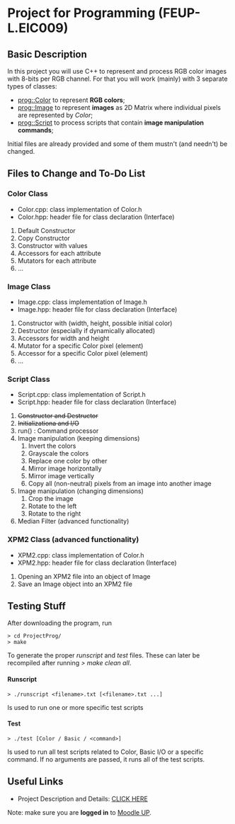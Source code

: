 # Project for Programming (FEUP-L.EIC009)

## Basic Description

In this project you will use C++ to represent and process RGB color images with 8-bits per RGB channel. For that you will work (mainly) with 3 separate types of classes:
 * <prog::Color> to represent **RGB colors**;
 * <prog::Image> to represent **images** as 2D Matrix where individual pixels are represented by _Color_;
 * <prog::Script> to process scripts that contain **image manipulation commands**;

Initial files are already provided and some of them mustn't (and needn't) be changed.

## Files to Change and To-Do List

### **Color Class**
  * Color.cpp: class implementation of Color.h
  * Color.hpp: header file for class declaration (Interface)
  1. Default Constructor
  2. Copy Constructor
  3. Constructor with values
  4. Accessors for each attribute
  5. Mutators for each attribute
  6. ...
### **Image Class**
  * Image.cpp: class implementation of Image.h
  * Image.hpp: header file for class declaration (Interface)
  1. Constructor with (width, height, possible initial color)
  2. Destructor (especially if dynamically allocated)
  3. Accessors for width and height
  4. Mutator for a specific Color pixel (element)
  5. Accessor for a specific Color pixel (element)
  6. ...
### **Script Class**
  * Script.cpp: class implementation of Script.h
  * Script.hpp: header file for class declaration (Interface)
  1. ~~Constructor and Destructor~~
  2. ~~Initializationa and I/O~~
  3. run() : Command processor
  4. Image manipulation (keeping dimensions)
     1. Invert the colors
     2. Grayscale the colors
     3. Replace one color by other
     4. Mirror image horizontally
     5. Mirror image vertically
     6. Copy all (non-neutral) pixels from an image into another image
  5. Image manipulation (changing dimensions)
     1.  Crop the image
     2.  Rotate to the left
     3.  Rotate to the right
  6. Median Filter (advanced functionality)
### **XPM2 Class (advanced functionality)**
  * XPM2.cpp: class implementation of Color.h
  * XPM2.hpp: header file for class declaration (Interface)
  1. Opening an XPM2 file into an object of Image
  2. Save an Image object into an XPM2 file

## Testing Stuff

After downloading the program, run  

    > cd ProjectProg/
    > make
To generate the proper _runscript_ and _test_ files. These can later be recompiled after running _> make clean all_.
#### Runscript

    > ./runscript <filename>.txt [<filename>.txt ...]
Is used to run one or more specific test scripts

#### Test

    > ./test [Color / Basic / <command>]
Is used to run all test scripts related to Color, Basic I/O or a specific command.
If no arguments are passed, it runs all of the test scripts.

## Useful Links
* Project Description and Details: [ CLICK HERE ](https://moodle.up.pt/pluginfile.php/218459/mod_resource/content/11/index.html)

Note: make sure you are **logged in** to [Moodle UP](https://moodle.up.pt/my/).
